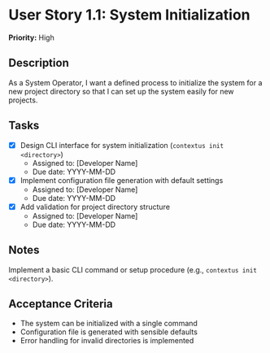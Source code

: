 # User Story 1.1: System Initialization

**Priority:** High

## Description
As a System Operator, I want a defined process to initialize the system for a new project directory so that I can set up the system easily for new projects.

## Tasks
- [X] Design CLI interface for system initialization (`contextus init <directory>`)
  - Assigned to: [Developer Name]
  - Due date: YYYY-MM-DD
- [X] Implement configuration file generation with default settings
  - Assigned to: [Developer Name]
  - Due date: YYYY-MM-DD
- [X] Add validation for project directory structure
  - Assigned to: [Developer Name]
  - Due date: YYYY-MM-DD

## Notes
Implement a basic CLI command or setup procedure (e.g., `contextus init <directory>`).

## Acceptance Criteria
- The system can be initialized with a single command
- Configuration file is generated with sensible defaults
- Error handling for invalid directories is implemented
